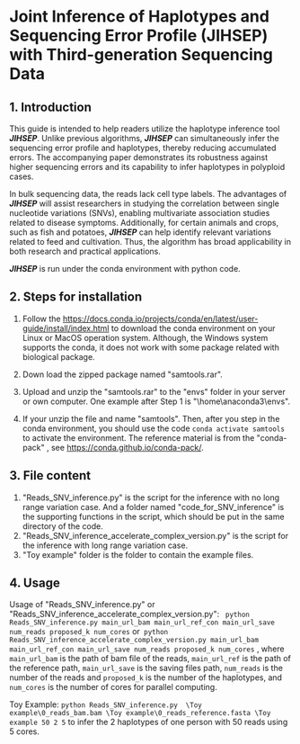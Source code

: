 # Joint Inference of Haplotypes and Sequencing Error Profile (JIHSEP) with Third-generation Sequencing Data

## 1. Introduction

This guide is intended to help readers utilize the haplotype inference tool ***JIHSEP***. Unlike previous algorithms, ***JIHSEP*** can simultaneously infer the sequencing error profile and haplotypes, thereby reducing accumulated errors. The accompanying paper demonstrates its robustness against higher sequencing errors and its capability to infer haplotypes in polyploid cases.

In bulk sequencing data, the reads lack cell type labels. The advantages of ***JIHSEP*** will assist researchers in studying the correlation between single nucleotide variations (SNVs), enabling multivariate association studies related to disease symptoms. Additionally, for certain animals and crops, such as fish and potatoes, ***JIHSEP*** can help identify relevant variations related to feed and cultivation. Thus, the algorithm has broad applicability in both research and practical applications.

***JIHSEP*** is run under the conda environment with python code.

## 2. Steps for installation

1. Follow the https://docs.conda.io/projects/conda/en/latest/user-guide/install/index.html to download the conda environment on your Linux or MacOS operation system. Although, the Windows system supports the conda, it does not work with some package related with biological package.

2. Down load the zipped package named "samtools.rar".

3. Upload and unzip the "samtools.rar" to the "envs" folder in your server or own computer. One example after Step 1 is "\home\anaconda3\envs\".

4. If your unzip the file and name "samtools". Then, after you step in the conda environment, you should use the code ```conda activate samtools``` to activate the environment. The reference material is from the "conda-pack" , see https://conda.github.io/conda-pack/.

## 3. File content

1. "Reads_SNV_inference.py" is the script for the inference with no long range variation case. And a folder named "code_for_SNV_inference" is the supporting functions in the script, which should be put in the same directory of the code.
2. "Reads_SNV_inference_accelerate_complex_version.py" is the script for the inference with long range variation case.
3. "Toy example" folder is the folder to contain the example files.

## 4. Usage

Usage of "Reads_SNV_inference.py" or "Reads_SNV_inference_accelerate_complex_version.py": ``` python Reads_SNV_inference.py main_url_bam main_url_ref_con main_url_save num_reads proposed_k num_cores``` or``` python Reads_SNV_inference_accelerate_complex_version.py main_url_bam main_url_ref_con main_url_save num_reads proposed_k num_cores```  , where ```main_url_bam``` is the path of bam file of the reads, ```main_url_ref``` is the path of the reference path, ```main_url_save``` is the saving files path, ```num_reads``` is the number of the reads and ```proposed_k``` is the number of the haplotypes, and ```num_cores``` is the number of cores for parallel computing.

Toy Example: ```python Reads_SNV_inference.py  \Toy example\0_reads_bam.bam \Toy example\0_reads_reference.fasta \Toy example 50 2 5``` to infer the 2 haplotypes of one person with 50 reads using 5 cores. 




